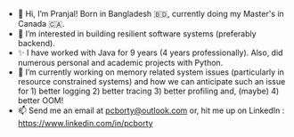 - 👋 Hi, I’m Pranjal! Born in Bangladesh 🇧🇩, currently doing my Master's in Canada 🇨🇦.
- 👀 I’m interested in building resilient software systems (preferably backend).
- ✨ I have worked with Java for 9 years (4 years professionally). Also, did numerous personal and academic projects with Python.
- 🌱 I’m currently working on memory related system issues (particularly in resource constrained systems) and how we can anticipate such an issue for 1) better logging 2) better tracing 3) better profiling and, (maybe) 4) better OOM!
- 📫 Send me an email at pcborty@outlook.com or, hit me up on LinkedIn : https://www.linkedin.com/in/pcborty 

<!---
pranjalcborty/pranjalcborty is a ✨ special ✨ repository because its `README.md` (this file) appears on your GitHub profile.
You can click the Preview link to take a look at your changes.
--->
